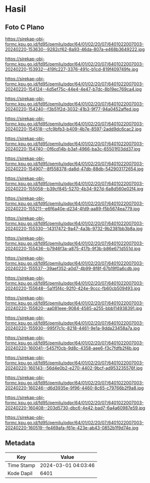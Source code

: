 # Hasil

## Foto C Plano

https://sirekap-obj-formc.kpu.go.id/fd95/pemilu/pdpr/64/01/02/20/07/6401022007003-20240220-153630--9282cf62-8a93-46da-807a-e468b3649222.jpg

https://sirekap-obj-formc.kpu.go.id/fd95/pemilu/pdpr/64/01/02/20/07/6401022007003-20240220-153932--419fc227-3376-491c-b1cd-819f409749fe.jpg

https://sirekap-obj-formc.kpu.go.id/fd95/pemilu/pdpr/64/01/02/20/07/6401022007003-20240220-154124--4d5ef75c-44e4-4e47-b7dc-8b19ec769ca4.jpg

https://sirekap-obj-formc.kpu.go.id/fd95/pemilu/pdpr/64/01/02/20/07/6401022007003-20240220-154240--f3b51f2d-3032-41b3-9f77-94a0452affed.jpg

https://sirekap-obj-formc.kpu.go.id/fd95/pemilu/pdpr/64/01/02/20/07/6401022007003-20240220-154518--cfc9bfb3-b409-4b7e-8597-2add9dc6cac2.jpg

https://sirekap-obj-formc.kpu.go.id/fd95/pemilu/pdpr/64/01/02/20/07/6401022007003-20240220-154740--0f6cd14b-b3af-4966-ba3c-65501f03dd37.jpg

https://sirekap-obj-formc.kpu.go.id/fd95/pemilu/pdpr/64/01/02/20/07/6401022007003-20240220-154907--8f558378-da8d-47db-88db-542903172654.jpg

https://sirekap-obj-formc.kpu.go.id/fd95/pemilu/pdpr/64/01/02/20/07/6401022007003-20240220-155058--b39cf845-5270-4b34-927d-6a8d560e02f4.jpg

https://sirekap-obj-formc.kpu.go.id/fd95/pemilu/pdpr/64/01/02/20/07/6401022007003-20240220-155211--e6f6a40e-d234-4fd9-aa89-f5b5674ea779.jpg

https://sirekap-obj-formc.kpu.go.id/fd95/pemilu/pdpr/64/01/02/20/07/6401022007003-20240220-155330--14317472-9a47-4a3b-9732-9b2381bb3b8a.jpg

https://sirekap-obj-formc.kpu.go.id/fd95/pemilu/pdpr/64/01/02/20/07/6401022007003-20240220-155436--b7946f3a-a875-417b-9f3b-b86e671d551d.jpg

https://sirekap-obj-formc.kpu.go.id/fd95/pemilu/pdpr/64/01/02/20/07/6401022007003-20240220-155537--39aef352-a0d7-4b99-8f8f-67b19f0a6cdb.jpg

https://sirekap-obj-formc.kpu.go.id/fd95/pemilu/pdpr/64/01/02/20/07/6401022007003-20240220-155648--5a1f5f4c-92f0-424e-9ccc-fb60cb509493.jpg

https://sirekap-obj-formc.kpu.go.id/fd95/pemilu/pdpr/64/01/02/20/07/6401022007003-20240220-155820--aa081eee-9084-4585-a255-bbb114938391.jpg

https://sirekap-obj-formc.kpu.go.id/fd95/pemilu/pdpr/64/01/02/20/07/6401022007003-20240220-155930--995f7c1c-8218-4461-9e1a-9dda23458a7a.jpg

https://sirekap-obj-formc.kpu.go.id/fd95/pemilu/pdpr/64/01/02/20/07/6401022007003-20240220-160041--5457f0cb-9d8c-4358-aee6-f3c7fdfb2f4b.jpg

https://sirekap-obj-formc.kpu.go.id/fd95/pemilu/pdpr/64/01/02/20/07/6401022007003-20240220-160143--56d4e0b2-e270-4402-9bcf-ad953235576f.jpg

https://sirekap-obj-formc.kpu.go.id/fd95/pemilu/pdpr/64/01/02/20/07/6401022007003-20240220-160246--d6d3935e-9f96-4460-8c65-c79766b2f9a8.jpg

https://sirekap-obj-formc.kpu.go.id/fd95/pemilu/pdpr/64/01/02/20/07/6401022007003-20240220-160408--203d5730-dbc6-4e42-bad7-6a4a60987e59.jpg

https://sirekap-obj-formc.kpu.go.id/fd95/pemilu/pdpr/64/01/02/20/07/6401022007003-20240220-160519--fe469afa-f61e-423e-ab43-0852b1f9d74e.jpg


## Metadata

| Key        | Value               |
| ---------- | ------------------- |
| Time Stamp | 2024-03-01 04:03:46 |
| Kode Dapil | 6401                |



